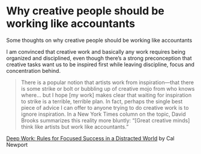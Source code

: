 # Why creative people should be working like accountants

Some thoughts on why creative people should be working like accountants

I am convinced that creative work and basically any work requires being organized and disciplined, even though there’s a strong preconception that creative tasks want us to be inspired first while leaving discipline, focus and concentration behind.

> There is a popular notion that artists work from inspiration—that there is some strike or bolt or bubbling up of creative mojo from who knows where… but I hope [my work] makes clear that waiting for inspiration to strike is a terrible, terrible plan. In fact, perhaps the single best piece of advice I can offer to anyone trying to do creative work is to ignore inspiration.
> In a New York Times column on the topic, David Brooks summarizes this reality more bluntly: “[Great creative minds] think like artists but work like accountants.”

[Deep Work: Rules for Focused Success in a Distracted World](https://www.goodreads.com/book/show/25744928-deep-work) by Cal Newport